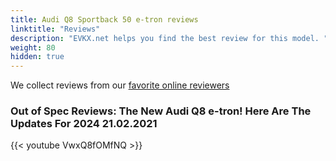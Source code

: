 ```yaml
---
title: Audi Q8 Sportback 50 e-tron reviews
linktitle: "Reviews"
description: "EVKX.net helps you find the best review for this model. "
weight: 80
hidden: true
---
```

We collect reviews from our [favorite online reviewers](/guides/evreviewers/)

### Out of Spec Reviews: The New Audi Q8 e-tron! Here Are The Updates For 2024 21.02.2021

{{< youtube VwxQ8fOMfNQ >}}

